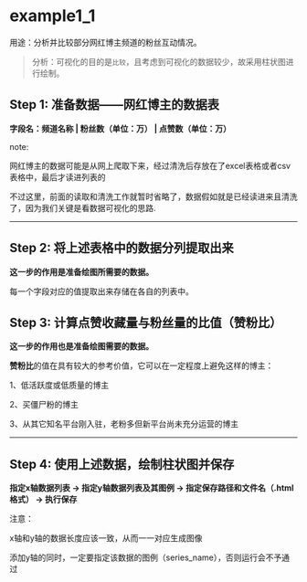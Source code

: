 # example1_1

用途：分析并比较部分网红博主频道的粉丝互动情况。

> 分析：可视化的目的是``比较``，且考虑到可视化的数据较少，故采用柱状图进行绘制。

## Step 1: 准备数据——网红博主的数据表

**字段名：频道名称 | 粉丝数（单位：万） | 点赞数（单位：万）**

note:

网红博主的数据可能是从网上爬取下来，经过清洗后存放在了excel表格或者csv表格中，最后才读进列表的

不过这里，前面的读取和清洗工作就暂时省略了，数据假如就是已经读进来且清洗了，因为我们关键是看数据可视化的思路.

***

## Step 2: 将上述表格中的数据分列提取出来

**这一步的作用是准备绘图所需要的数据。**

每一个字段对应的值提取出来存储在各自的列表中。

## Step 3: 计算点赞收藏量与粉丝量的比值（赞粉比）

**这一步的作用也是准备绘图需要的数据。**

**赞粉比**的值在具有较大的参考价值，它可以在一定程度上避免这样的博主：

1、低活跃度或低质量的博主

2、买僵尸粉的博主

3、从其它知名平台刚入驻，老粉多但新平台尚未充分运营的博主

***

## Step 4: 使用上述数据，绘制柱状图并保存

**指定x轴数据列表 -> 指定y轴数据列表及其图例 -> 指定保存路径和文件名（.html格式） -> 执行保存**

注意：

x轴和y轴的数据长度应该一致，从而一一对应生成图像

添加y轴的同时，一定要指定该数据的图例（series_name），否则运行会不予通过

